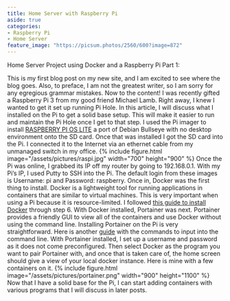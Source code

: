 ```yaml
---
title: Home Server with Raspberry Pi
aside: true
categories:
- Raspberry Pi
- Home Server
feature_image: "https://picsum.photos/2560/600?image=872"
---
```


Home Server Project using Docker and a Raspberry Pi Part 1:
<!-- this part ^^ is how much shows in the description of the post by using a parachgraph format it autmoatically pics how much to show -->
<!-- more -->

This is my first blog post on my new site, and I am excited to see where the blog goes. Also, to preface, I am not the greatest writer, so I am sorry for any egregious grammar mistakes. Now to the content! I was recently gifted a Raspberry Pi 3 from my good friend Michael Lamb. Right away, I knew I wanted to get it set up running Pi Hole. In this article, I will discuss what I installed on the Pi to get a solid base setup. This will make it easier to run and maintain the Pi Hole once I get to that step. I used the Pi imager to install [RASPBERRY PI OS LITE](https://www.raspberrypi.com/software/) a port of Debian Bullseye with no desktop environment onto the SD card. Once that was installed I got the SD card into the Pi. I connected it to the Internet via an ethernet cable from my unmanaged switch in my office.
{% include figure.html image="/assets/pictures/raspi.jpg" width="700" height="900" %} Once the Pi was online, I grabbed its IP off my router by going to 192.168.0.1. With my Pi’s IP, I used Putty to SSH into the Pi. The default login from these images is Username: pi and Password: raspberry. Once in, Docker was the first thing to install. Docker is a lightweight tool for running applications in containers that are similar to virtual machines. This is very important when using a Pi because it is resource-limited. I followed [this guide to install Docker](https://dev.to/elalemanyo/how-to-install-docker-and-docker-compose-on-raspberry-pi-1mo) through step 6. With Docker installed, Portainer was next. Portainer provides a friendly GUI to view all of the containers and use Docker without using the command line. Installing Portainer on the Pi is very straightforward. Here is another [guide](https://pimylifeup.com/raspberry-pi-portainer/) with the commands to input into the command line. With Portainer installed, I set up a username and password as it does not come preconfigured. Then select Docker as the program you want to pair Portainer with, and once that is taken care of, the home screen should give a view of your local docker instance. Here is mine with a few containers on it.
{% include figure.html image="/assets/pictures/portainer.png" width="900" height="1100" %} Now that I have a solid base for the Pi, I can start adding containers with various programs that I will discuss in later posts.